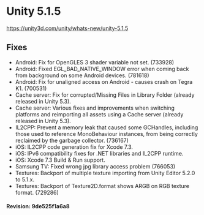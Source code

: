 # Unity 5.1.5

https://unity3d.com/unity/whats-new/unity-5.1.5

## Fixes



*   Android: Fix for OpenGLES 3 shader variable not set. (733928)
*   Android: Fixed EGL\_BAD\_NATIVE\_WINDOW error when coming back from background on some Android devices. (781618)
*   Android: Fix for unaligned access on Android - causes crash on Tegra K1. (700531)
*   Cache server: Fix for corrupted/Missing Files in Library Folder (already released in Unity 5.3).
*   Cache server: Various fixes and improvements when switching platforms and reimporting all assets using a Cache server (already released in Unity 5.3).
*   IL2CPP: Prevent a memory leak that caused some GCHandles, including those used to reference MonoBehaviour instances, from being correctly reclaimed by the garbage collector. (736167)
*   iOS: IL2CPP code generation fix for Xcode 7.3.
*   iOS: IPv6 compatibility fixes for .NET libraries and IL2CPP runtime.
*   iOS: Xcode 7.3 Build & Run support.
*   Samsung TV: Fixed wrong jpg library access problem (766053)
*   Textures: Backport of multiple texture importing from Unity Editor 5.2.0 to 5.1.x.
*   Textures: Backport of Texture2D.format shows ARGB on RGB texture format. (729286)

#### Revision: 9de525f1a6a8